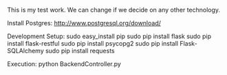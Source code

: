 
This is my test work. We can change if we decide on any other technology.

Install Postgres:
http://www.postgresql.org/download/

Development Setup:
sudo easy_install pip
sudo pip install flask
sudo pip install flask-restful
sudo pip install psycopg2
sudo pip install Flask-SQLAlchemy
sudo pip install requests

Execution:
python BackendController.py
